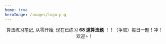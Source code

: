 ```yaml
---
home: true
heroImage: /images/logo.png
---
```


<div align="center">

算法练习笔记, 从零开始, 现在已练习 **68 道算法题** ！！（争取）每日一题！冲！欢迎⭐️！
	
</div>